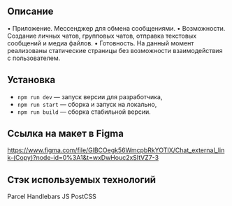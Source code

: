 ## Описание

• Приложение. Мессенджер для обмена сообщениями.
• Возможности. Создание личных чатов, групповых чатов, отправка текстовых сообщений и медиа файлов.
• Готовность. На данный момент реализованы статические страницы без возможности взаимодействия с пользователем.

## Установка

- `npm run dev` — запуск версии для разработчика,
- `npm run start` — сборка и запуск на локально,
- `npm run build` — сборка стабильной версии.

## Ссылка на макет в Figma
https://www.figma.com/file/GlBCOegk56WmcpbRkYOTIX/Chat_external_link-(Copy)?node-id=0%3A1&t=wxDwHouc2xSItVZ7-3

## Стэк используемых технологий 
Parcel
Handlebars JS
PostCSS

